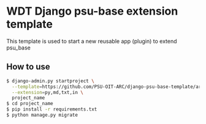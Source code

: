 # WDT Django psu-base extension template

This template is used to start a new reusable app (plugin) to extend psu_base

## How to use

```bash
$ django-admin.py startproject \
  --template=https://github.com/PSU-OIT-ARC/django-psu-base-template/archive/master.zip \
  --extension=py,md,txt,in \
  project_name
$ cd project_name
$ pip install -r requirements.txt
$ python manage.py migrate
```